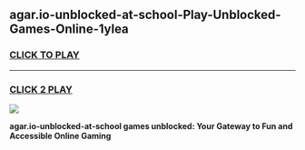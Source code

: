 
## agar.io-unblocked-at-school-Play-Unblocked-Games-Online-1ylea
<h3>
<a href="https://premium76.site?title=agar.io-unblocked-at-school&ref=25A">CLICK TO PLAY</a></h3>
<hr>

<h3>
<a href="https://premium76.site?title=agar.io-unblocked-at-school&ref=25A">CLICK 2 PLAY</a>
  
</h3>

<a href="https://premium76.site?title=agar.io-unblocked-at-school&ref=25A"><img src="https://clearcache.store/games.png"></a>


**agar.io-unblocked-at-school games unblocked: Your Gateway to Fun and Accessible Online Gaming**
